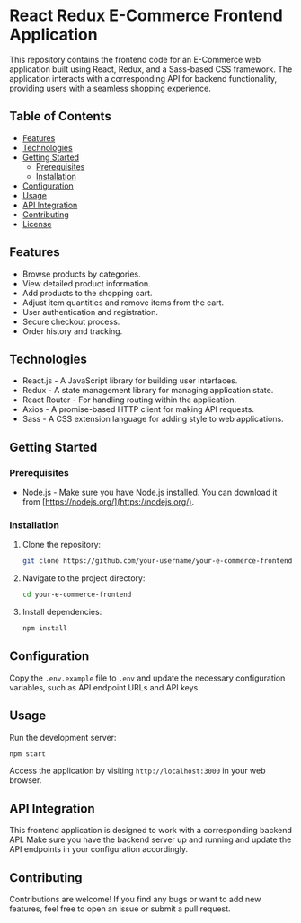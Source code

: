 

# React Redux E-Commerce Frontend Application

This repository contains the frontend code for an E-Commerce web application built using React, Redux, and a Sass-based CSS framework. The application interacts with a corresponding API for backend functionality, providing users with a seamless shopping experience.

## Table of Contents

- [Features](#features)
- [Technologies](#technologies)
- [Getting Started](#getting-started)
  - [Prerequisites](#prerequisites)
  - [Installation](#installation)
- [Configuration](#configuration)
- [Usage](#usage)
- [API Integration](#api-integration)
- [Contributing](#contributing)
- [License](#license)

## Features

- Browse products by categories.
- View detailed product information.
- Add products to the shopping cart.
- Adjust item quantities and remove items from the cart.
- User authentication and registration.
- Secure checkout process.
- Order history and tracking.

## Technologies

- React.js - A JavaScript library for building user interfaces.
- Redux - A state management library for managing application state.
- React Router - For handling routing within the application.
- Axios - A promise-based HTTP client for making API requests.
- Sass - A CSS extension language for adding style to web applications.

## Getting Started

### Prerequisites

- Node.js - Make sure you have Node.js installed. You can download it from [https://nodejs.org/](https://nodejs.org/).

### Installation

1. Clone the repository:

   ```bash
   git clone https://github.com/your-username/your-e-commerce-frontend.git
   ```

2. Navigate to the project directory:

   ```bash
   cd your-e-commerce-frontend
   ```

3. Install dependencies:

   ```bash
   npm install
   ```

## Configuration

Copy the `.env.example` file to `.env` and update the necessary configuration variables, such as API endpoint URLs and API keys.

## Usage

Run the development server:

```bash
npm start
```

Access the application by visiting `http://localhost:3000` in your web browser.

## API Integration

This frontend application is designed to work with a corresponding backend API. Make sure you have the backend server up and running and update the API endpoints in your configuration accordingly.

## Contributing

Contributions are welcome! If you find any bugs or want to add new features, feel free to open an issue or submit a pull request.



